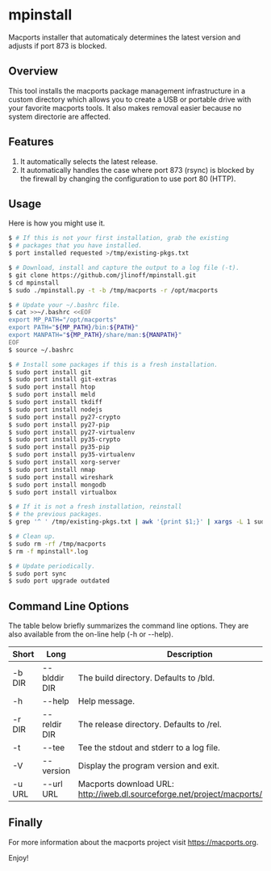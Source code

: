 # mpinstall
Macports installer that automaticaly determines the latest version and adjusts if port 873 is blocked.

## Overview
This tool installs the macports package management infrastructure in a
custom directory which allows you to create a USB or portable drive
with your favorite macports tools. It also makes removal easier because
no system directorie are affected.

## Features

1. It automatically selects the latest release.
2. It automatically handles the case where port 873 (rsync) is blocked by the firewall by changing the configuration to use port 80 (HTTP).

## Usage
Here is how you might use it.

```bash
$ # If this is not your first installation, grab the existing
$ # packages that you have installed.
$ port installed requested >/tmp/existing-pkgs.txt

$ # Download, install and capture the output to a log file (-t).
$ git clone https://github.com/jlinoff/mpinstall.git
$ cd mpinstall
$ sudo ./mpinstall.py -t -b /tmp/macports -r /opt/macports

$ # Update your ~/.bashrc file.
$ cat >>~/.bashrc <<EOF
export MP_PATH="/opt/macports"
export PATH="${MP_PATH}/bin:${PATH}"
export MANPATH="${MP_PATH}/share/man:${MANPATH}"
EOF
$ source ~/.bashrc

$ # Install some packages if this is a fresh installation.
$ sudo port install git
$ sudo port install git-extras
$ sudo port install htop
$ sudo port install meld
$ sudo port install tkdiff
$ sudo port install nodejs
$ sudo port install py27-crypto
$ sudo port install py27-pip
$ sudo port install py27-virtualenv
$ sudo port install py35-crypto
$ sudo port install py35-pip
$ sudo port install py35-virtualenv
$ sudo port install xorg-server
$ sudo port install nmap
$ sudo port install wireshark
$ sudo port install mongodb
$ sudo port install virtualbox

$ # If it is not a fresh installation, reinstall
$ # the previous packages.
$ grep '^ ' /tmp/existing-pkgs.txt | awk '{print $1;}' | xargs -L 1 sudo port install

$ # Clean up.
$ sudo rm -rf /tmp/macports
$ rm -f mpinstall*.log

$ # Update periodically.
$ sudo port sync
$ sudo port upgrade outdated
```

## Command Line Options
The table below briefly summarizes the command line options.
They are also available from the on-line help (-h or --help).

| Short  | Long         | Description |
| ------ | ------------ | ----------- |
| -b DIR | --blddir DIR | The build directory. Defaults to <pwd>/bld. |
| -h     | --help       | Help message. |
| -r DIR | --reldir DIR | The release directory. Defaults to <pwd>/rel. |
| -t     | --tee        | Tee the stdout and stderr to a log file. |
| -V     | --version    | Display the program version and exit.    |
| -u URL | --url URL    | Macports download URL: http://iweb.dl.sourceforge.net/project/macports/MacPorts/ |

## Finally
For more information about the macports project visit
https://macports.org.

Enjoy!
